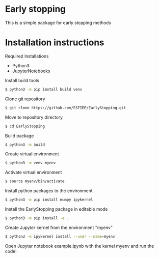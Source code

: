 # Early stopping
This is a simple package for early stopping methods

# Installation instructions
Required Installations
- Python3
- JupyterNotebooks

Install build tools
```bash
$ python3 -m pip install build venv
```

Clone git repository
```bash
$ git clone https://github.com/ESFIEP/EarlyStopping.git
```

Move to repository directory
```bash
$ cd EarlyStopping
```

Build package
```bash
$ python3 -m build
```

Create virtual environment
```bash
$ python3 -m venv myenv
```

Activate virtual environment
```bash
$ source myenv/bin/activate
```

Install python packages to the environment
```bash
$ python3 -m pip install numpy ipykernel
```

Install the EarlyStopping package in editable mode
```bash
$ python3 -m pip install -e . 
```

Create Jupyter kernel from the environment "myenv"
```bash
$ python3 -m ipykernel install --user --name=myenv
```

Open Jupyter notebook example.ipynb with the kernel myenv and run the code!


